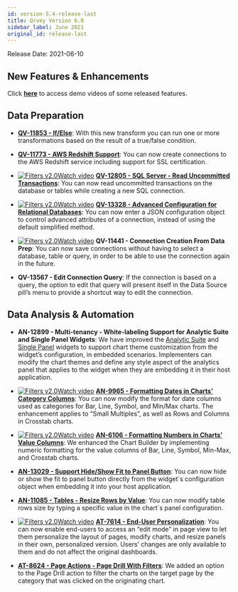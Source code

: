 ```yaml
---
id: version-5.4-release-last
title: Qrvey Version 6.0
sidebar_label: June 2021
original_id: release-last
---
```

<div style="text-align: justi6fy">
Release Date: 2021-06-10


## New Features & Enhancements

Click <a href="/docs/video-training/release/version-6.0" target="_blank"> <strong>here</strong></a> to access demo videos of some released features.

## Data Preparation

* <a href="/docs/ui-docs/datasets/transformations/#ifelse" target="_blank"><strong>QV-11853 - If/Else</strong></a>: With this new transform you can run one or more transformations based on the result of a true/false condition.

* <a href="/docs/ui-docs/datasets/databases/" target="_blank"><strong>QV-11773 - AWS Redshift Support</strong></a>: You can now create connections to the AWS Redshift service including support for SSL certification.

* <a href="/docs/video-training/release/version-6.0/#advanced-config-for-relational-dbs-and-connections/" target="_blank" class="tooltip"><img alt="Filters v2.0" src="https://s3.amazonaws.com/cdn.qrvey.com/documentation_assets/release-notes/video_icon.png#thumbnail-20" class="video-icon-png"><span class="tooltiptext">Watch video</span></a> <a href="/docs/ui-docs/datasets/databases/#creating-a-connection-using-the-default-method" target_blank><strong>QV-12805 - SQL Server - Read Uncommitted Transactions</strong></a>: You can now read uncommitted transactions on the database or tables while creating a new SQL connection.

* <a href="/docs/video-training/release/version-6.0/#advanced-config-for-relational-dbs-and-connections" target="_blank" class="tooltip"><img alt="Filters v2.0" src="https://s3.amazonaws.com/cdn.qrvey.com/documentation_assets/release-notes/video_icon.png#thumbnail-20" class="video-icon-png"><span class="tooltiptext">Watch video</span></a> <a href="/docs/ui-docs/datasets/databases/#creating-a-connection-using-the-advanced-method" target="_blank"><strong>QV-13328 - Advanced Configuration for Relational Databases</strong></a>: You can now enter a JSON configuration object to control advanced attributes of a connection, instead of using the default simplified method.

* <a href="/docs/video-training/release/version-6.0/#advanced-config-for-relational-dbs-and-connections" target="_blank" class="tooltip"><img alt="Filters v2.0" src="https://s3.amazonaws.com/cdn.qrvey.com/documentation_assets/release-notes/video_icon.png#thumbnail-20" class="video-icon-png"><span class="tooltiptext">Watch video</span></a> **QV-11441 - Connection Creation From Data Prep**: You can now save connections without having to select a database, table or query, in order to be able to use the connection again in the future.

* **QV-13567 - Edit Connection Query**: If the connection is based on a query, the option to edit that query will present itself in the Data Source pill’s menu to provide a shortcut way to edit the connection.

 
## Data Analysis & Automation

* **AN-12899 - Multi-tenancy - White-labeling Support for Analytic Suite and Single Panel Widgets**: We have improved the <a href="/docs/embedding/widgets/analytics/analytic-suite/">Analytic Suite</a> and <a href="/docs/embedding/widgets/analytics/single-panel/">Single Panel</a> widgets to support chart theme customization from the widget’s configuration, in embedded scenarios. Implementers can modify the chart themes and define any style aspect of the analytics panel that applies to the widget when they are embedding it in their host application.

* <a href="/docs/video-training/release/version-6.0/#date-and-numeric-formatting" target="_blank" class="tooltip"><img alt="Filters v2.0" src="https://s3.amazonaws.com/cdn.qrvey.com/documentation_assets/release-notes/video_icon.png#thumbnail-20" class="video-icon-png"><span class="tooltiptext">Watch video</span></a> <a href="/docs/ui-docs/dataviews/chart-builder/#data-formatting" target="_blank"><strong>AN-9965 - Formatting Dates in Charts’ Category Columns</strong></a>: You can now modify the format for date columns used as categories for Bar, Line, Symbol, and Min/Max charts. The enhancement applies to “Small Multiples”, as well as Rows and Columns in Crosstab charts.

* <a href="/docs/video-training/release/version-6.0/#date-and-numeric-formatting" target="_blank" class="tooltip"><img alt="Filters v2.0" src="https://s3.amazonaws.com/cdn.qrvey.com/documentation_assets/release-notes/video_icon.png#thumbnail-20" class="video-icon-png"><span class="tooltiptext">Watch video</span></a> <a href="/docs/ui-docs/dataviews/chart-builder/#data-formatting" target="_blank"><strong>AN-6106 - Formatting Numbers in Charts’ Value Columns</strong></a>: We enhanced the Chart Builder by implementing numeric formatting for the value columns of Bar, Line, Symbol, Min-Max, and Crosstab charts. 

* <a href="/docs/embedding/widgets/analytics/single-panel/" target="_blank"><strong>AN-13029 - Support Hide/Show Fit to Panel Button</strong></a>: You can now hide or show the fit to panel button directly from the widget´s configuration object when embedding it into your host application.

* <a href="/docs/ui-docs/dataviews/chart-types/#resizing-rows" target="_blank"><strong>AN-11085 - Tables - Resize Rows by Value</strong></a>: You can now modify table rows size by typing a specific value in the chart´s panel configuration.

* <a href="/docs/video-training/release/version-6.0/#end-user-personalization" target="_blank" class="tooltip"><img alt="Filters v2.0" src="https://s3.amazonaws.com/cdn.qrvey.com/documentation_assets/release-notes/video_icon.png#thumbnail-20" class="video-icon-png"><span class="tooltiptext">Watch video</span></a> <a href="/docs/ui-docs/end-user-personalization/overview/" target="_blank"><strong>AT-7614 - End-User Personalization</strong></a>: You can now enable end-users to access an “edit mode” in page view to let them personalize the layout of pages, modify charts, and resize panels in their own, personalized version. Users’ changes are only available to them and do not affect the original dashboards.

* <a href="/docs/ui-docs/builders/pages_actions/#page-drill" target="_blank"><strong>AT-8624 - Page Actions - Page Drill With Filters</strong></a>: We added an option to the Page Drill action to filter the charts on the target page by the category that was clicked on the originating chart.






